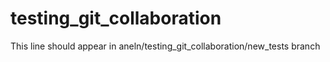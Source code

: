 # testing_git_collaboration

This line should appear in aneln/testing_git_collaboration/new_tests branch
